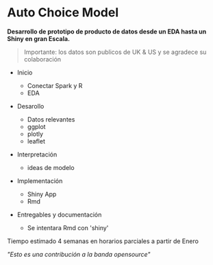 # Auto Choice Model

**Desarrollo de prototipo de producto de datos desde un EDA hasta un Shiny en gran Escala.** 

> Importante: los datos son publicos de UK & US y se agradece su colaboración

* Inicio
  + Conectar Spark y R
  + EDA
  
* Desarollo
  + Datos relevantes
  + ggplot
  + plotly
  + leaflet

* Interpretación
  + ideas de modelo

* Implementación
  + Shiny App
  + Rmd
  
* Entregables y documentación
  + Se intentara Rmd con 'shiny'

Tiempo estimado 4 semanas en horarios parciales a partir de Enero

*"Esto es una contribución a la banda opensource"*

